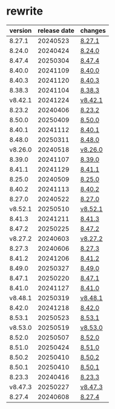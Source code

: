 # rewrite	


|version|release date|changes|
|---|---|---|
|8.27.1|20240523|[8.27.1](./8.27.1-20240523.md)|
|8.24.0|20240424|[8.24.0](./8.24.0-20240424.md)|
|8.47.4|20250304|[8.47.4](./8.47.4-20250304.md)|
|8.40.0|20241109|[8.40.0](./8.40.0-20241109.md)|
|8.40.3|20241120|[8.40.3](./8.40.3-20241120.md)|
|8.38.3|20241104|[8.38.3](./8.38.3-20241104.md)|
|v8.42.1|20241224|[v8.42.1](./v8.42.1-20241224.md)|
|8.23.2|20240406|[8.23.2](./8.23.2-20240406.md)|
|8.50.0|20250409|[8.50.0](./8.50.0-20250409.md)|
|8.40.1|20241112|[8.40.1](./8.40.1-20241112.md)|
|8.48.0|20250311|[8.48.0](./8.48.0-20250311.md)|
|v8.26.0|20240518|[v8.26.0](./v8.26.0-20240518.md)|
|8.39.0|20241107|[8.39.0](./8.39.0-20241107.md)|
|8.41.1|20241129|[8.41.1](./8.41.1-20241129.md)|
|8.25.0|20240509|[8.25.0](./8.25.0-20240509.md)|
|8.40.2|20241113|[8.40.2](./8.40.2-20241113.md)|
|8.27.0|20240522|[8.27.0](./8.27.0-20240522.md)|
|v8.52.1|20250510|[v8.52.1](./v8.52.1-20250510.md)|
|8.41.3|20241211|[8.41.3](./8.41.3-20241211.md)|
|8.47.2|20250225|[8.47.2](./8.47.2-20250225.md)|
|v8.27.2|20240603|[v8.27.2](./v8.27.2-20240603.md)|
|8.27.3|20240606|[8.27.3](./8.27.3-20240606.md)|
|8.41.2|20241206|[8.41.2](./8.41.2-20241206.md)|
|8.49.0|20250327|[8.49.0](./8.49.0-20250327.md)|
|8.47.1|20250220|[8.47.1](./8.47.1-20250220.md)|
|8.41.0|20241127|[8.41.0](./8.41.0-20241127.md)|
|v8.48.1|20250319|[v8.48.1](./v8.48.1-20250319.md)|
|8.42.0|20241218|[8.42.0](./8.42.0-20241218.md)|
|8.53.1|20250523|[8.53.1](./8.53.1-20250523.md)|
|v8.53.0|20250519|[v8.53.0](./v8.53.0-20250519.md)|
|8.52.0|20250507|[8.52.0](./8.52.0-20250507.md)|
|8.51.0|20250424|[8.51.0](./8.51.0-20250424.md)|
|8.50.2|20250410|[8.50.2](./8.50.2-20250410.md)|
|8.50.1|20250410|[8.50.1](./8.50.1-20250410.md)|
|8.23.3|20240416|[8.23.3](./8.23.3-20240416.md)|
|v8.47.3|20250227|[v8.47.3](./v8.47.3-20250227.md)|
|8.27.4|20240608|[8.27.4](./8.27.4-20240608.md)|
